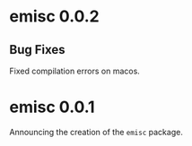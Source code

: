 # emisc 0.0.2

## Bug Fixes

Fixed compilation errors on macos.

# emisc 0.0.1

Announcing the creation of the `emisc` package.

